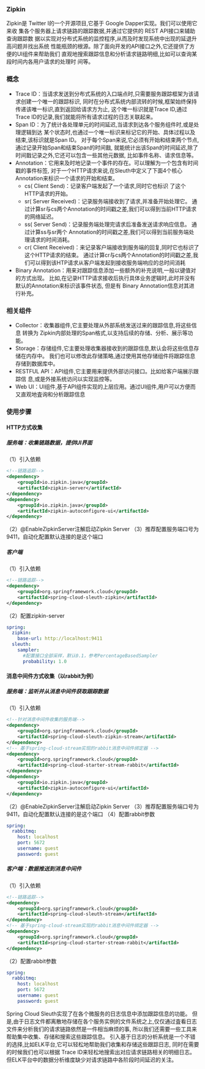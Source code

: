 ### Zipkin
Zipkin是 Twitter I的一个开源项目,它基于 Google Dapper实现。我们可以使用它来收
集各个服务器上请求链路的跟踪数据,并通过它提供的 REST API接口来辅助查询跟踪数
据以实现对分布式系统的监控程序,从而及时发现系统中出现的延退升高问题并找出系统
性能瓶颈的根源。除了面向开发的API接口之外,它还提供了方便的UI组件来帮助我们
直观地搜索跟踪信息和分析请求链路明细,比如可以查询某段时间内各用户请求的处理时
间等。

### 概念
- Trace ID：当请求发送到分布式系统的入口端点时,只需要服务跟踪框架为该请求创建一个唯一的跟踪标识,
同时在分布式系统内部流转的时候,框架始终保持传递该唯一标识,直到返回给请求方为止,
这个唯一标识就是Trace ID,通过 Trace ID的记录,我们就能将所有请求过程的日志关联起来。
- Span ID：为了统计各处理单元的时间延迟,当请求到达各个服务组件时,或是处理逻辑到达
某个状态时,也通过一个唯一标识来标记它的开始、具体过程以及结束,该标识就是Span ID。
对于每个Span来说,它必须有开始和结束两个节点,通过记录开始Span和结束Span的时间戬,
就能统计出该Span的时间延迟,除了时间戬记录之外,它还可以包含一些其他元数据,
比如事件名称、请求信息等。
- Annotation：它用来及时地记录一个事件的存在。可以理解为一个包含有时间戳的事件标签,
对于一个HTTP请求来说,在Sleuth中定义了下面4个核心 Annotation来标识一个请求的开始和结束。
    - cs( Client Send)：记录客户端发起了一个请求,同时它也标识
了这个HTTP请求的开始。
    - sr( Server Received)：记录服务端接收到了请求,并准备开始处理它。
    通过计算sr与cs两个Annotation的时间戳之差,我们可以得到当前HTTP请求的网络延迟。
    - ss( Server Send)：记录服务端处理完请求后准备发送请求响应信息。
    通过计算ss与sr两个 Annotation的时间戳之差,我们可以得到当前服务端处理请求的时间消耗。
    - cr( Client Received)：来记录客户端接收到服务端的回复,同时它也标识了这个HTTP请求的结束。
通过计算cr与cs两个Annotation的时间戳之差,我们可以得到该HTP请求从客户端发起到接收服务端响应的总时间消耗
- Binary Annotation：用来对跟踪信息添加一些额外的补充说明,一般以键值对的方式出现。
比如,在记录HTTP请求接收后执行具体业务逻辑时,此时并没有默认的Annotation来标识该事件状态,
但是有 Binary Annotation信息对其进行补充。



### 相关组件
- Collector：收集器组件,它主要处理从外部系统发送过来的跟踪信息,将这些信息
转换为 Zipkin内部处理的Span格式,以支持后续的存储、分析、展示等功能。
- Storage：存储组件,它主要处理收集器接收到的跟踪信息,默认会将这些信息存储在内存中。
我们也可以修改此存储策略,通过使用其他存储组件将跟踪信息存储到数据库中。
- RESTFUL API：API组件,它主要用来提供外部访问接口。比如给客户端展示跟踪信
息,或是外接系统访问以实现监控等。
- Web UI：UI组件,基于API组件实现的上层应用。通过UI组件,用户可以方便而
又直观地査询和分析跟踪信息

### 使用步骤
#### HTTP方式收集
##### 服务端：收集链路数据，提供UI界面
（1）引入依赖
```xml
<!--链路追踪-->
<dependency>
    <groupId>io.zipkin.java</groupId>
    <artifactId>zipkin-server</artifactId>
</dependency>
<dependency>
    <groupId>io.zipkin.java</groupId>
    <artifactId>zipkin-autoconfigure-ui</artifactId>
</dependency>
```
（2）@EnableZipkinServer注解启动Zipkin Server
（3）推荐配置服务端口号为9411，自动化配置默认连接的是这个端口
##### 客户端
（1）引入依赖
```xml
<!--链路追踪-->
<dependency>
    <groupId>org.springframework.cloud</groupId>
    <artifactId>spring-cloud-sleuth-zipkin</artifactId>
</dependency>
```
（2）配置zipkin-server
```yaml
spring:
  zipkin:
    base-url: http://localhost:9411
  sleuth:
    sampler:
      #配置接口全部采样，默认0.1，参考PercentageBasedSampler
      probability: 1.0
```
#### 消息中间件方式收集（以rabbit为例）
##### 服务端：监听并从消息中间件获取跟踪数据
（1）引入依赖
```xml
<!--针对消息中间件收集的服务端-->
<dependency>
    <groupId>org.springframework.cloud</groupId>
    <artifactId>spring-cloud-sleuth-zipkin-stream</artifactId>
</dependency>
<!-- 基于spring-cloud-stream实现的rabbit消息中间件绑定器 -->
<dependency>
    <groupId>org.springframework.cloud</groupId>
    <artifactId>spring-cloud-starter-stream-rabbit</artifactId>
</dependency>
<dependency>
    <groupId>io.zipkin.java</groupId>
    <artifactId>zipkin-autoconfigure-ui</artifactId>
</dependency>
```
（2）@EnableZipkinServer注解启动Zipkin Server
（3）推荐配置服务端口号为9411，自动化配置默认连接的是这个端口
（4）配置rabbit参数
```yaml
spring:
  rabbitmq:
    host: localhost
    port: 5672
    username: guest
    password: guest
```
##### 客户端：数据推送到消息中间件
（1）引入依赖
```xml
<!--链路追踪-->
<dependency>
    <groupId>org.springframework.cloud</groupId>
    <artifactId>spring-cloud-sleuth-stream</artifactId>
</dependency>
<!-- 基于spring-cloud-stream实现的rabbit消息中间件绑定器 -->
<dependency>
    <groupId>org.springframework.cloud</groupId>
    <artifactId>spring-cloud-starter-stream-rabbit</artifactId>
</dependency>
```
（2）配置rabbit参数
```yaml
spring:
  rabbitmq:
    host: localhost
    port: 5672
    username: guest
    password: guest
```



Spring Cloud Sleuth实现了在各个微服务的日志信息中添加跟踪信息的功能。
但是,由于日志文件都离散地存储在各个服务实例的文件系统之上,仅仅通过査看日志文件来分析我们的请求链路依然是一件相当麻烦的事,
所以我们还需要一些工具来帮助集中收集、存储和搜索这些跟踪信息。
引入基于日志的分析系统是一个不错的选择,比如ELK平台,它可以轻松地帮助我们收集和存储这些跟踪日志,
同时在需要的时候我们也可以根据 Trace ID来轻松地搜索出对应请求链路相关的明细日志。
但ELK平台中的数据分析维度缺少对请求链路中各阶段时间延迟的关注。

